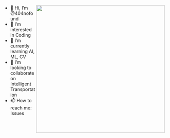 [<img align="right" width="400" src="https://github-readme-stats.vercel.app/api?username=404nofound&show_icons=true"/>](https://github.com/404nofound/)

- 👋 Hi, I’m @404nofound
- 👀 I’m interested in Coding
- 🌱 I’m currently learning AI, ML, CV
- 💞️ I’m looking to collaborate on Intelligent Transportation
- 📫 How to reach me: Issues

<!---
404nofound/404nofound is a ✨ special ✨ repository because its `README.md` (this file) appears on your GitHub profile.
You can click the Preview link to take a look at your changes.
--->
